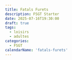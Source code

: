 ```yaml
---
title: Fatals Furets
description: FSGT Starter
date: 2025-07-16T19:30:00
draft: true
tags:
  - loisirs
  - adultes
categories:
  - FSGT
calendarName: 'fatals-furets'
---
```

